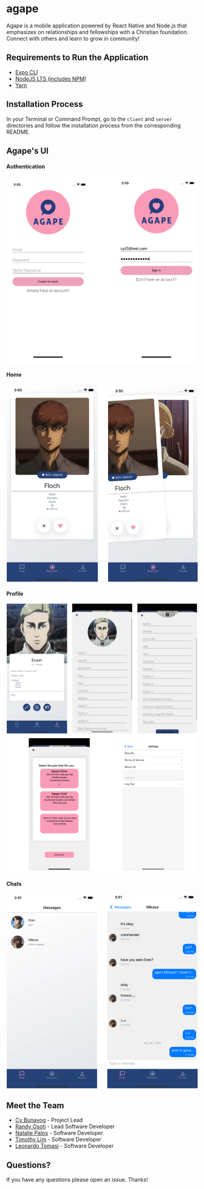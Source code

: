 # agape
Agape is a mobile application powered by React Native and Node.js that emphasizes on relationships and fellowships with a Christian foundation. Connect with others and learn to grow in community!

## Requirements to Run the Application
* [Expo CLI](https://docs.expo.dev/get-started/installation/)
* [NodeJS LTS (includes NPM)](https://nodejs.org/en/download/)
* [Yarn](https://classic.yarnpkg.com/lang/en/docs/install/#mac-stable)

## Installation Process
In your Terminal or Command Prompt, go to the `client` and `server` directories and follow the installation process from the corresponding README.

## Agape's UI
#### **Authentication**
![Authentication Reference](/assets/Auth.png)

#### **Home**
![Home Reference](/assets/Discover.png)

#### **Profile** 
![Profile Reference](/assets/Profile.png)

#### **Chats**
![Chats Reference](/assets/Messages.png)

## Meet the Team
* [Cy Bunayog](https://github.com/cybunayog) - Project Lead
* [Randy Osoti](https://github.com/KenyanInAmerica) - Lead Software Developer
* [Natalie Palos](https://github.com/nxpalos) - Software Developer
* [Timothy Lim](https://github.com/timothylim17) - Software Developer
* [Leonardo Tomasi](https://github.com/leonardomtomasi) - Software Developer

## Questions?
If you have any questions please open an issue. Thanks!